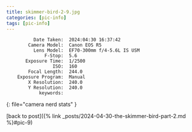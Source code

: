 ```yaml
---
title: skimmer-bird-2-9.jpg
categories: [pic-info]
tags: [pic-info]
---
```


```text
          Date Taken:  2024:04:30 16:37:42
        Camera Model:  Canon EOS R5
          Lens Model:  EF70-300mm f/4-5.6L IS USM
              F-Stop:  5.6
       Exposure Time:  1/2500
                 ISO:  160
        Focal Length:  244.0
    Exposure Program:  Manual
        X Resolution:  240.0
        Y Resolution:  240.0
            keywords:  
```
{: file="camera nerd stats" }

[back to post]({% link _posts/2024-04-30-the-skimmer-bird-part-2.md %}#pic-9)